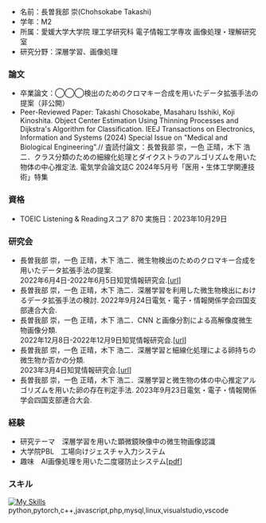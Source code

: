 * 名前：長曽我部 崇(Chohsokabe Takashi)
* 学年：M2
* 所属：愛媛大学大学院 理工学研究科 電子情報工学専攻 画像処理・理解研究室
* 研究分野：深層学習、画像処理

### 論文
* 卒業論文：◯◯◯検出のためのクロマキー合成を用いたデータ拡張手法の提案（非公開）
* Peer-Reviewed Paper: Takashi Chosokabe, Masaharu Isshiki, Koji Kinoshita. Object Center Estimation Using Thinning Processes and Dijkstra's Algorithm for Classification. IEEJ Transactions on Electronics, Information and Systems (2024) Special Issue on "Medical and Biological Engineering".//
  査読付論文：長曽我部 崇，一色 正晴，木下 浩二．クラス分類のための細線化処理とダイクストラのアルゴリズムを用いた物体の中心推定法. 電気学会論文誌C 2024年5月号「医用・生体工学関連技術」特集
  
### 資格
* TOEIC Listening & Readingスコア 870
  実施日：2023年10月29日

### 研究会
* 長曽我部 崇，一色 正晴，木下 浩二．微生物検出のためのクロマキー合成を用いたデータ拡張手法の提案.  
2022年6月4日-2022年6月5日知覚情報研究会.[[url](https://www.bookpark.ne.jp/cm/ieej/detail/IEEJ-20220604C01301-001-PDF/)]
* 長曽我部 崇，一色 正晴，木下 浩二．深層学習を利用した微生物検出におけるデータ拡張手法の検討.
2022年9月24日電気・電子・情報関係学会四国支部連合大会.
* 長曽我部 崇，一色 正晴，木下 浩二．CNN と画像分割による高解像度微生物画像分類.  
2022年12月8日-2022年12月9日知覚情報研究会.[[url](https://www.bookpark.ne.jp/cm/ieej/detail/IEEJ-20221208C01301-015-PDF/)]
* 長曽我部 崇，一色 正晴，木下 浩二．深層学習と細線化処理による卵持ちの微生物か否かの分類.  
2023年3月4日知覚情報研究会.[[url](https://www.bookpark.ne.jp/cm/ieej/detail/IEEJ-20230304C01301-PDF/)]
* 長曽我部 崇，一色 正晴，木下 浩二．深層学習と微生物の体の中心推定アルゴリズムを用いた卵の存在判定手法.
2023年9月23日電気・電子・情報関係学会四国支部連合大会.

### 経験
* 研究テーマ　深層学習を用いた顕微鏡映像中の微生物画像認識
* 大学院PBL　工場向けジェスチャ入力システム
* 趣味　AI画像処理を用いた二度寝防止システム[[pdf](ポートフォリオ＿AI目覚まし.pdf)]

### スキル
[![My Skills](https://skillicons.dev/icons?i=py,pytorch,cpp,js,php,mysql,linux,visualstudio,vscode)](https://skillicons.dev)  
python,pytorch,c++,javascript,php,mysql,linux,visualstudio,vscode


<!--
**chosokabe1/chosokabe1** is a ✨ _special_ ✨ repository because its `README.md` (this file) appears on your GitHub profile.

Here are some ideas to get you started:

- 🔭 I’m currently working on ...
- 🌱 I’m currently learning ...
- 👯 I’m looking to collaborate on ...
- 🤔 I’m looking for help with ...
- 💬 Ask me about ...
- 📫 How to reach me: ...
- 😄 Pronouns: ...
- ⚡ Fun fact: ...
-->
